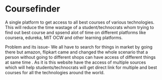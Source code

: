 # Coursefinder
 A single platform to get access to all best courses of various technologies. This will reduce the time wastage of a student/technocrats whom trying to find out best course and spsend alot of time on different platforms like coursera, edureka, MIT OCW and other learning platforms.

Problem and its issue- We all have to search for things in market by going there but amazon, flipkart came and changed the whole scenario that a person without going to different shops can have access of different things at same time . As it is this website have the access of multiple sources which will help students/technocrats will get direct link for multiple and best courses for all the technologies around the world. 
